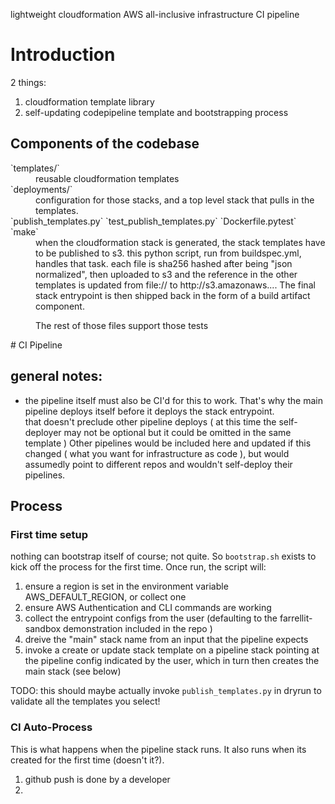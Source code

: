 
lightweight cloudformation AWS all-inclusive infrastructure CI pipeline

# Introduction

2 things: 
  
  1. cloudformation template library
  2. self-updating codepipeline template and bootstrapping process

## Components of the codebase 

<dl>
  <dt>`templates/`</dt>
<dd>
  reusable cloudformation templates
</dd>
<dt>
`deployments/`
</dt>
<dd>
  configuration for those stacks, and a top level stack that pulls in the templates. 
<dt>
`publish_templates.py` `test_publish_templates.py` `Dockerfile.pytest` `make`
</dt>
<dd>
  when the cloudformation stack is generated, the stack templates have to be published to s3.  this python script, run from buildspec.yml, handles that 
  task.  each file is sha256 hashed after being "json normalized", then uploaded to s3 and the reference in the other templates is updated from file:// to 
  http://s3.amazonaws....  The final stack entrypoint is then shipped back in the form of a build artifact component.  

  The rest of those files support those tests
<dd>
</dl>
# CI Pipeline


## general notes:
- the pipeline itself must also be CI'd for this to work.  That's why the main pipeline deploys itself before it deploys the stack entrypoint.  
  that doesn't preclude other pipeline deploys ( at this time the self-deployer may not be optional but it could be omitted in the same template )
  Other pipelines would be included here and updated if this changed ( what you want for infrastructure as code ), but would assumedly point to 
  different repos and wouldn't self-deploy their pipelines.  

## Process

### First time setup

nothing can bootstrap itself of course; not quite.  So `bootstrap.sh` exists to kick off the process for the first time.  Once run, the script will:

1. ensure a region is set in the environment variable AWS_DEFAULT_REGION, or collect one
2. ensure AWS Authentication and CLI commands are working
3. collect the entrypoint configs from the user  (defaulting to the farrellit-sandbox demonstration included in the repo )
4. dreive the "main" stack name from an input that the pipeline expects
5. invoke a create or update stack template on a pipeline stack pointing at the pipeline config indicated by the user, which 
    in turn then creates the main stack (see below)

TODO: this should maybe actually invoke `publish_templates.py` in dryrun to validate all the templates you select!

### CI Auto-Process

This is what happens when the pipeline stack runs.  It also runs when its created for the first time (doesn't it?).  

1. github push is done by a developer
2. 

